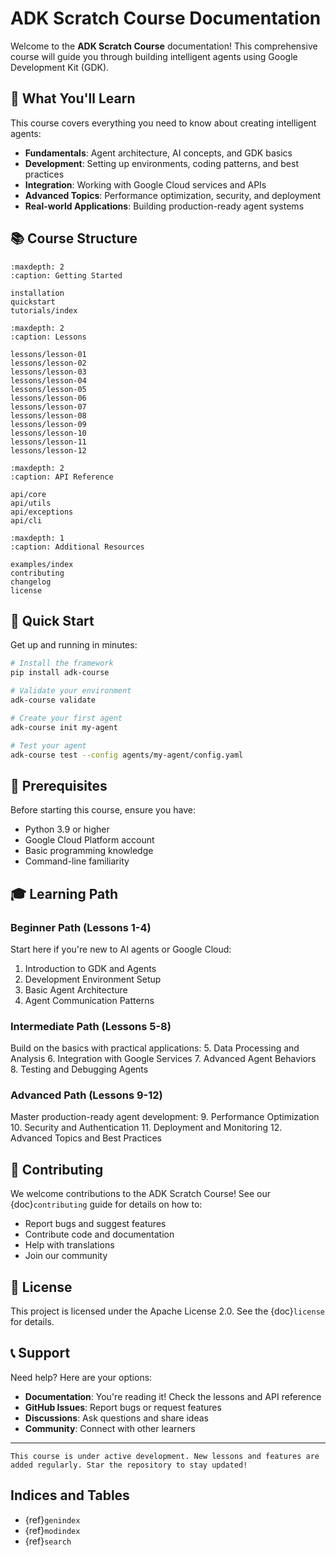 # ADK Scratch Course Documentation

Welcome to the **ADK Scratch Course** documentation! This comprehensive course will guide you through building intelligent agents using Google Development Kit (GDK).

## 🎯 What You'll Learn

This course covers everything you need to know about creating intelligent agents:

- **Fundamentals**: Agent architecture, AI concepts, and GDK basics
- **Development**: Setting up environments, coding patterns, and best practices
- **Integration**: Working with Google Cloud services and APIs
- **Advanced Topics**: Performance optimization, security, and deployment
- **Real-world Applications**: Building production-ready agent systems

## 📚 Course Structure

```{toctree}
:maxdepth: 2
:caption: Getting Started

installation
quickstart
tutorials/index
```

```{toctree}
:maxdepth: 2
:caption: Lessons

lessons/lesson-01
lessons/lesson-02
lessons/lesson-03
lessons/lesson-04
lessons/lesson-05
lessons/lesson-06
lessons/lesson-07
lessons/lesson-08
lessons/lesson-09
lessons/lesson-10
lessons/lesson-11
lessons/lesson-12
```

```{toctree}
:maxdepth: 2
:caption: API Reference

api/core
api/utils
api/exceptions
api/cli
```

```{toctree}
:maxdepth: 1
:caption: Additional Resources

examples/index
contributing
changelog
license
```

## 🚀 Quick Start

Get up and running in minutes:

```bash
# Install the framework
pip install adk-course

# Validate your environment
adk-course validate

# Create your first agent
adk-course init my-agent

# Test your agent
adk-course test --config agents/my-agent/config.yaml
```

## 🔧 Prerequisites

Before starting this course, ensure you have:

- Python 3.9 or higher
- Google Cloud Platform account
- Basic programming knowledge
- Command-line familiarity

## 🎓 Learning Path

### Beginner Path (Lessons 1-4)
Start here if you're new to AI agents or Google Cloud:
1. Introduction to GDK and Agents
2. Development Environment Setup
3. Basic Agent Architecture
4. Agent Communication Patterns

### Intermediate Path (Lessons 5-8)
Build on the basics with practical applications:
5. Data Processing and Analysis
6. Integration with Google Services
7. Advanced Agent Behaviors
8. Testing and Debugging Agents

### Advanced Path (Lessons 9-12)
Master production-ready agent development:
9. Performance Optimization
10. Security and Authentication
11. Deployment and Monitoring
12. Advanced Topics and Best Practices

## 🤝 Contributing

We welcome contributions to the ADK Scratch Course! See our {doc}`contributing` guide for details on how to:

- Report bugs and suggest features
- Contribute code and documentation
- Help with translations
- Join our community

## 📄 License

This project is licensed under the Apache License 2.0. See the {doc}`license` for details.

## 📞 Support

Need help? Here are your options:

- **Documentation**: You're reading it! Check the lessons and API reference
- **GitHub Issues**: Report bugs or request features
- **Discussions**: Ask questions and share ideas
- **Community**: Connect with other learners

---

```{note}
This course is under active development. New lessons and features are added regularly. Star the repository to stay updated!
```

## Indices and Tables

* {ref}`genindex`
* {ref}`modindex`
* {ref}`search`